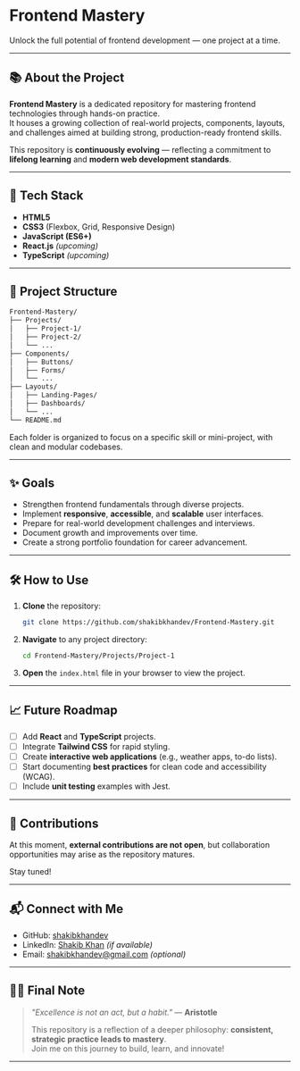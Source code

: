 # Frontend Mastery

Unlock the full potential of frontend development — one project at a time.

---

## 📚 About the Project

**Frontend Mastery** is a dedicated repository for mastering frontend technologies through hands-on practice.  
It houses a growing collection of real-world projects, components, layouts, and challenges aimed at building strong, production-ready frontend skills.

This repository is **continuously evolving** — reflecting a commitment to **lifelong learning** and **modern web development standards**.

---

## 🚀 Tech Stack

- **HTML5**
- **CSS3** (Flexbox, Grid, Responsive Design)
- **JavaScript (ES6+)**
- **React.js** *(upcoming)*
- **TypeScript** *(upcoming)*

---

## 📂 Project Structure

```bash
Frontend-Mastery/
├── Projects/
│   ├── Project-1/
│   ├── Project-2/
│   └── ...
├── Components/
│   ├── Buttons/
│   ├── Forms/
│   └── ...
├── Layouts/
│   ├── Landing-Pages/
│   ├── Dashboards/
│   └── ...
└── README.md
```

Each folder is organized to focus on a specific skill or mini-project, with clean and modular codebases.

---

## ✨ Goals

- Strengthen frontend fundamentals through diverse projects.
- Implement **responsive**, **accessible**, and **scalable** user interfaces.
- Prepare for real-world development challenges and interviews.
- Document growth and improvements over time.
- Create a strong portfolio foundation for career advancement.

---

## 🛠️ How to Use

1. **Clone** the repository:
   ```bash
   git clone https://github.com/shakibkhandev/Frontend-Mastery.git
   ```
2. **Navigate** to any project directory:
   ```bash
   cd Frontend-Mastery/Projects/Project-1
   ```
3. **Open** the `index.html` file in your browser to view the project.

---

## 📈 Future Roadmap

- [ ] Add **React** and **TypeScript** projects.
- [ ] Integrate **Tailwind CSS** for rapid styling.
- [ ] Create **interactive web applications** (e.g., weather apps, to-do lists).
- [ ] Start documenting **best practices** for clean code and accessibility (WCAG).
- [ ] Include **unit testing** examples with Jest.

---

## 🤝 Contributions

At this moment, **external contributions are not open**, but collaboration opportunities may arise as the repository matures.

Stay tuned!

---

## 📬 Connect with Me

- GitHub: [shakibkhandev](https://github.com/shakibkhandev)
- LinkedIn: [Shakib Khan](https://www.linkedin.com/in/shakibkhandev/) *(if available)*
- Email: shakibkhandev@gmail.com *(optional)*

---

## 🧑‍🧬 Final Note

> *"Excellence is not an act, but a habit."* — **Aristotle**  
>  
> This repository is a reflection of a deeper philosophy: **consistent, strategic practice leads to mastery**.  
> Join me on this journey to build, learn, and innovate!

---

